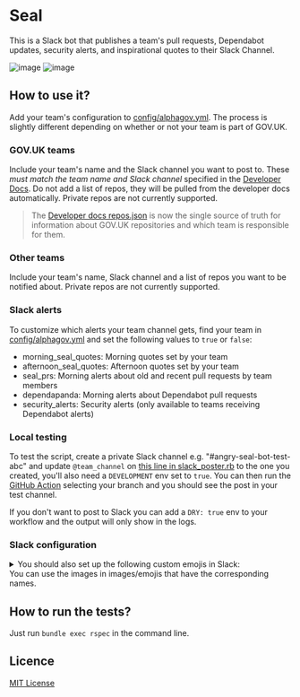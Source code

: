 # Seal


This is a Slack bot that publishes a team's pull requests, Dependabot updates, security alerts, and inspirational quotes to their Slack Channel.

![image](https://github.com/alphagov/seal/blob/main/images/readme/informative.png)
![image](https://github.com/alphagov/seal/blob/main/images/readme/angry.png)

## How to use it?

Add your team's configuration to [config/alphagov.yml](https://github.com/alphagov/seal/blob/main/config/alphagov.yml). The process is slightly different depending on whether or not your team is part of GOV.UK.

### GOV.UK teams

Include your team's name and the Slack channel you want to post to. These *must match the team name and Slack channel* specified in the [Developer Docs](https://docs.publishing.service.gov.uk/repos.html#repos-by-team). Do not add a list of repos, they will be pulled from the developer docs automatically. Private repos are not currently supported.

> The [Developer docs repos.json](https://docs.publishing.service.gov.uk/repos.json) is now the single source of truth for information about GOV.UK repositories and which team is responsible for them.

### Other teams

Include your team's name, Slack channel and a list of repos you want to be notified about. Private repos are not currently supported.

### Slack alerts

To customize which alerts your team channel gets, find your team in [config/alphagov.yml](https://github.com/alphagov/seal/blob/main/config/alphagov.yml) and set the following values to `true` or `false`:

- morning_seal_quotes: Morning quotes set by your team
- afternoon_seal_quotes: Afternoon quotes set by your team
- seal_prs: Morning alerts about old and recent pull requests by team members
- dependapanda: Morning alerts about Dependabot pull requests
- security_alerts: Security alerts (only available to teams receiving Dependabot alerts)

### Local testing

To test the script, create a private Slack channel e.g. "#angry-seal-bot-test-abc" and update `@team_channel` on [this line in slack_poster.rb](https://github.com/alphagov/seal/blob/main/lib/slack_poster.rb#L103) to the one you created, you'll also need a `DEVELOPMENT` env set to `true`.
You can then run the [GitHub Action](https://github.com/alphagov/seal/actions) selecting your branch and you should see the post in your test channel.

If you don't want to post to Slack you can add a `DRY: true` env to your workflow and the output will only show in the logs.

### Slack configuration

<details><summary>You should also set up the following custom emojis in Slack:</summary>

- :informative_seal:
- :angrier_seal:
- :seal_of_approval:
- :happyseal:
- :halloween_informative_seal:
- :halloween_angrier_seal:
- :halloween_seal_of_approval:
- :festive_season_informative_seal:
- :festive_season_angrier_seal:
- :festive_season_seal_of_approval:
- :manatea:
</details>
You can use the images in images/emojis that have the corresponding names.

## How to run the tests?

Just run `bundle exec rspec` in the command line.

## Licence

[MIT License](LICENCE)
